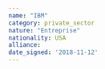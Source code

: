 ```yaml
---
name: "IBM"
category: private_sector
nature: "Entreprise"
nationality: USA
alliance: 
date_signed: '2018-11-12'
---
```

    